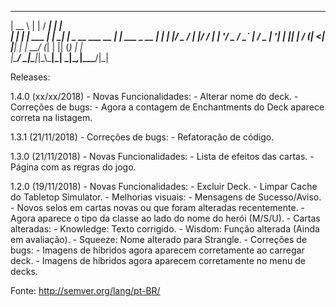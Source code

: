 
  _____            _     _____                _             
 |  __ \          | |   / ____|              | |            
 | |  | | ___  ___| | _| |     _ __ ___  __ _| |_ ___  _ __
 | |  | |/ _ \/ __| |/ / |    | '__/ _ \/ _` | __/ _ \| '__|
 | |__| |  __/ (__|   <| |____| | |  __/ (_| | || (_) | |   
 |_____/ \___|\___|_|\_\\_____|_|  \___|\__,_|\__\___/|_|   


Releases:

  1.4.0 (xx/xx/2018)
      - Novas Funcionalidades:
          - Alterar nome do deck.
      - Correções de bugs:
          - Agora a contagem de Enchantments do Deck aparece correta na listagem.

  1.3.1 (21/11/2018)
      - Correções de bugs:
          - Refatoração de código.

  1.3.0 (21/11/2018)
      - Novas Funcionalidades:
          - Lista de efeitos das cartas.
          - Página com as regras do jogo.

  1.2.0 (19/11/2018)
      - Novas Funcionalidades:
          - Excluir Deck.
          - Limpar Cache do Tabletop Simulator.
      - Melhorias visuais:
          - Mensagens de Sucesso/Aviso.
          - Novos selos em cartas novas ou que foram alteradas recentemente.
          - Agora aparece o tipo da classe ao lado do nome do herói (M/S/U).
      - Cartas alteradas:
          - Knowledge: Texto corrigido.
          - Wisdom: Função alterada (Ainda em avaliação).
          - Squeeze: Nome alterado para Strangle.
      - Correções de bugs:
          - Imagens de híbridos agora aparecem corretamente ao carregar deck.
          - Imagens de híbridos agora aparecem corretamente no menu de decks.


Fonte: http://semver.org/lang/pt-BR/
